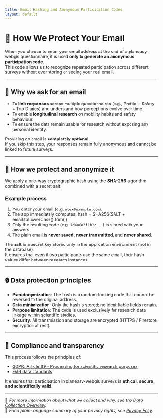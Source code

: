 ```yaml
---
title: Email Hashing and Anonymous Participation Codes
layout: default
---
```


# 🔐 How We Protect Your Email

When you choose to enter your email address at the end of a planeasy-webgis questionnaire, it is used **only to generate an anonymous participation code**.  
This code allows us to recognize repeated participation across different surveys without ever storing or seeing your real email.

---

## 🧭 Why we ask for an email

- To **link responses** across multiple questionnaires (e.g., Profile + Safety + Trip Diaries) and understand how perceptions evolve over time.  
- To enable **longitudinal research** on mobility habits and safety behaviour.  
- To ensure the data remain usable for research without exposing any personal identity.

Providing an email is **completely optional**.  
If you skip this step, your responses remain fully anonymous and cannot be linked to future surveys.

---

## 🧮 How we protect and anonymize it

We apply a one-way cryptographic hash using the **SHA-256** algorithm combined with a secret salt.

### Example process

1. You enter your email (e.g. `alex@example.com`).
2. The app immediately computes: hash = SHA256(SALT + email.toLowerCase().trim())
3. Only the resulting code (e.g. `7d4a8e3f1b2c...`) is stored with your answers.  
4. The plain email is **never saved**, **never transmitted**, and **never shared**.

The **salt** is a secret key stored only in the application environment (not in the database).  
It ensures that even if two participants use the same email, their hash values differ between research instances.

---

## 🔒 Data protection principles

- **Pseudonymization**: The hash is a random-looking code that cannot be reversed to the original address.  
- **Data minimization**: Only the hash is stored; no identifiable fields remain.  
- **Purpose limitation**: The code is used exclusively for research data linkage within scientific studies.  
- **Security**: All transmission and storage are encrypted (HTTPS / Firestore encryption at rest).

---

## 🧾 Compliance and transparency

This process follows the principles of:
- [GDPR, Article 89 – Processing for scientific research purposes](https://gdpr.eu/article-89-processing-for-scientific-research-purposes/)
- [FAIR data standards](https://www.go-fair.org/fair-principles/)

It ensures that participation in planeasy-webgis surveys is **ethical, secure, and scientifically valid**.

---

📎 *For more information about what we collect and why, see the [Data Collection Overview](data-collection.md).*  
📎 *For a plain-language summary of your privacy rights, see [Privacy Easy](privacy-easy.md).*

